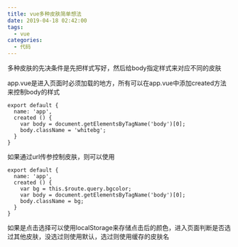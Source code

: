 ```yaml
---
title: vue多种皮肤简单想法
date: 2019-04-18 02:42:00
tags:
  - vue
categories:
  - 代码
---
```

多种皮肤的先决条件是先把样式写好，然后给body指定样式来对应不同的皮肤

app.vue是进入页面时必须加载的地方，所有可以在app.vue中添加created方法来控制body的样式
```
export default {
  name: 'app',
  created () {
    var body = document.getElementsByTagName('body')[0];
    body.className = 'whitebg';
  }
}

```
如果通过url传参控制皮肤，则可以使用
```
export default {
  name: 'app',
  created () {
    var bg = this.$route.query.bgcolor; 
    var body = document.getElementsByTagName('body')[0];
    body.className = bg;
  }
}
```

如果是点击选择可以使用localStorage来存储点击后的颜色，进入页面判断是否选过其他皮肤，没选过则使用默认，选过则使用缓存的皮肤名